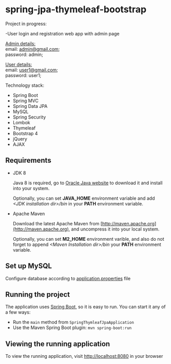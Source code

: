 # spring-jpa-thymeleaf-bootstrap
Project in progress:

-User login and registration web app with admin page

[Admin details:](https://github.com/Kvark900/spring-jpa-thymleaf-bootstrap/blob/master/src/main/java/com/kemal/spring/configuration/SetupDataLoader.java#L57)  
email: admin@gmail.com;  
password: admin;

[User details:](https://github.com/Kvark900/spring-jpa-thymeleaf-bootstrap/blob/90daa09263ec034f06c5858f7eb232a1d44fbc33/src/main/java/com/kemal/spring/configuration/SetupDataLoader.java#L59)  
email: user1@gmail.com;  
password: user1;

Technology stack:
* Spring Boot
* Spring MVC
* Spring Data JPA
* MySQL
* Spring Security
* Lombok
* Thymeleaf
* Bootstrap 4
* jQuery
* AJAX



## Requirements

* JDK 8

  Java 8 is required, go to [Oracle Java website](http://java.oracle.com) to download it and install into your system. 
 
  Optionally, you can set **JAVA\_HOME** environment variable and add *&lt;JDK installation dir>/bin* in your **PATH** environment variable.

* Apache Maven

  Download the latest Apache Maven from [http://maven.apache.org](http://maven.apache.org), and uncompress it into your local system. 

  Optionally, you can set **M2\_HOME** environment varible, and also do not forget to append *&lt;Maven Installation dir>/bin* your **PATH** environment variable.  

## Set up MySQL
Configure database according to [application.properties](https://github.com/Kvark900/spring-jpa-thymleaf-bootstrap/blob/328496c1ad1c1347f0b03af1504730cb52ffe3a4/src/main/resources/application.properties#L8) file

  
## Running the project
The application uses [Spring Boot](http://projects.spring.io/spring-boot/), so it is easy to run. You can start it any of a few ways:
* Run the `main` method from `SpringThymleafJpaApplication `
* Use the Maven Spring Boot plugin: `mvn spring-boot:run`

## Viewing the running application
To view the running application, visit [http://localhost:8080](http://localhost:8080) in your browser
